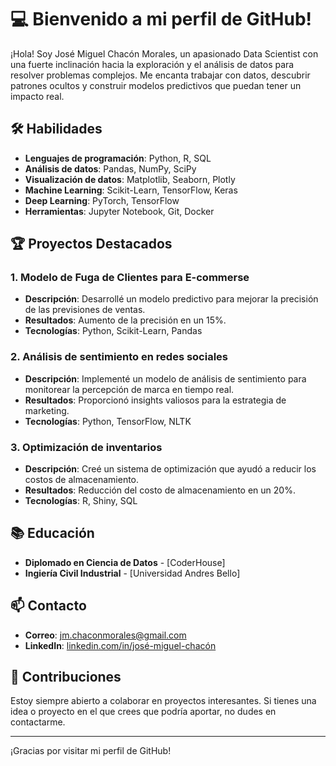 # 💻 Bienvenido a mi perfil de GitHub!

¡Hola! Soy José Miguel Chacón Morales, un apasionado Data Scientist con una fuerte inclinación hacia la exploración y el análisis de datos para resolver problemas complejos. Me encanta trabajar con datos, descubrir patrones ocultos y construir modelos predictivos que puedan tener un impacto real.

## 🛠 Habilidades

- **Lenguajes de programación**: Python, R, SQL
- **Análisis de datos**: Pandas, NumPy, SciPy
- **Visualización de datos**: Matplotlib, Seaborn, Plotly
- **Machine Learning**: Scikit-Learn, TensorFlow, Keras
- **Deep Learning**: PyTorch, TensorFlow
- **Herramientas**: Jupyter Notebook, Git, Docker

## 🏆 Proyectos Destacados

### 1. Modelo de Fuga de Clientes para E-commerse
- **Descripción**: Desarrollé un modelo predictivo para mejorar la precisión de las previsiones de ventas.
- **Resultados**: Aumento de la precisión en un 15%.
- **Tecnologías**: Python, Scikit-Learn, Pandas

### 2. Análisis de sentimiento en redes sociales
- **Descripción**: Implementé un modelo de análisis de sentimiento para monitorear la percepción de marca en tiempo real.
- **Resultados**: Proporcionó insights valiosos para la estrategia de marketing.
- **Tecnologías**: Python, TensorFlow, NLTK

### 3. Optimización de inventarios
- **Descripción**: Creé un sistema de optimización que ayudó a reducir los costos de almacenamiento.
- **Resultados**: Reducción del costo de almacenamiento en un 20%.
- **Tecnologías**: R, Shiny, SQL

## 📚 Educación

- **Diplomado en Ciencia de Datos** - [CoderHouse]
- **Ingiería Civil Industrial** - [Universidad Andres Bello]

## 📫 Contacto

- **Correo**: [jm.chaconmorales@gmail.com](mailto:jm.chaconmorales@gmail.com)
- **LinkedIn**: [linkedin.com/in/josé-miguel-chacón](https://www.linkedin.com/in/josé-miguel-chacón-954886178/)

## 🌟 Contribuciones

Estoy siempre abierto a colaborar en proyectos interesantes. Si tienes una idea o proyecto en el que crees que podría aportar, no dudes en contactarme.

---

¡Gracias por visitar mi perfil de GitHub!
